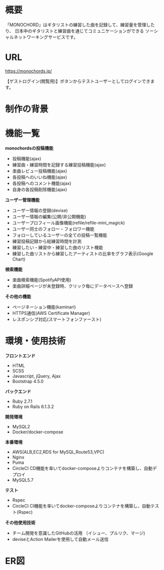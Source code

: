 # 概要
「MONOCHORD」はギタリストの練習した曲を記録して、練習量を管理したり、
日本中のギタリストと練習曲を通じてコミュニケーションができる
ソーシャルネットワーキングサービスです。


# URL
https://monochords.jp/

【ゲストログイン(閲覧用)】ボタンからテストユーザーとしてログインできます。

# 制作の背景

# 機能一覧
**monochordsの投稿機能**
* 投稿機能(ajax)
* 練習曲・練習時間を記録する練習投稿機能(ajax)
* 楽曲レビュー投稿機能(ajax)
* 各投稿へのいいね機能(ajax)
* 各投稿へのコメント機能(ajax)
* 自身の各投稿削除機能(ajax)


**ユーザー管理機能**
* ユーザー情報の登録(devise)
* ユーザー情報の編集(公開/非公開機能)
* ユーザープロフィール画像機能(refile/refile-mini_magick)
* ユーザー同士のフォロー・フォロワー機能
* フォローしているユーザーの全ての投稿一覧機能
* 練習投稿記録から総練習時間を計測
* 練習したい・練習中・練習した曲のリスト機能
* 練習した曲リストから練習したアーティストの比率をグラフ表示(Google Chart)

**検索機能**
* 楽曲検索機能(SpotifyAPI使用)
* 楽曲詳細ページが未登録時、クリック毎にデータベースへ登録

**その他の機能**
* ページネーション機能(kaminari)
* HTTPS通信(AWS Certificate Manager)
* レスポンシブ対応(スマートフォンファースト)

# 環境・使用技術
**フロントエンド**
*  HTML
*  SCSS
*  Javascript, jQuery, Ajax
*  Bootstrap 4.5.0

**バックエンド**
*  Ruby 2.7.1
*  Ruby on Rails 6.1.3.2

**開発環境**
* MySQL2
* Docker/docker-compose

**本番環境**
* AWS(ALB,EC2,RDS for MySQL,Route53,VPC)
* Nginx
* Puma
* CircleCI CD機能を率いてdocker-composeよりコンテナを構築し、自動デプロイ
* MySQL5.7

**テスト**
* Rspec
* CircleCI CI機能を率いてdocker-composeよりコンテナを構築し、自動テスト(Rspec)

**その他使用技術**
* チーム開発を意識したGitHubの活用 （イシュー、プルリク、マージ)
* deviseとAction Mailerを使用して自動メール送信

# ER図
